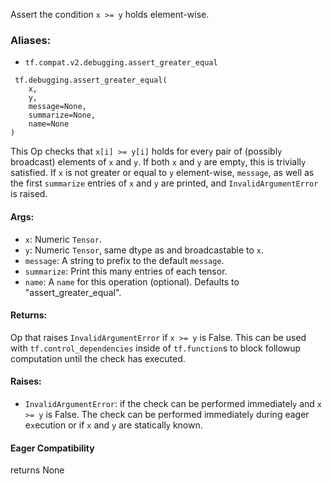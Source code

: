 Assert the condition `x >= y` holds element-wise.
### Aliases:
- `tf.compat.v2.debugging.assert_greater_equal`

```
 tf.debugging.assert_greater_equal(
    x,
    y,
    message=None,
    summarize=None,
    name=None
)
```
This Op checks that `x[i] >= y[i]` holds for ever`y` pair of (possibl`y` broadcast) elements of `x` and `y`. If both `x` and `y` are empt`y`, this is triviall`y` satisfied.
If `x` is not greater or equal to `y` element-wise, `message`, as well as the first `summarize` entries of `x` and `y` are printed, and `InvalidArgumentError` is raised.
#### Args:
- `x`: Numeric `Tensor`.
- `y`: Numeric `Tensor`, same dt`y`pe as and broadcastable to `x`.
- `message`: A string to prefix to the default `message`.
- `summarize`: Print this many entries of each tensor.
- `name`: A `name` for this operation (optional). Defaults to "assert_greater_equal".
#### Returns:
Op that raises `InvalidArgumentError` if `x >= y` is False. This can be used with `tf.control_dependencies` inside of `tf.function`s to block followup computation until the check has executed.
#### Raises:
- `InvalidArgumentError`: if the check can be performed immediatel`y` and `x >= y` is False. The check can be performed immediatel`y` during eager e`x`ecution or if `x` and `y` are staticall`y` known.
#### Eager Compatibility
returns None
